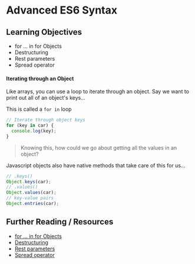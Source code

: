 # Advanced ES6 Syntax

## Learning Objectives

- for ... in for Objects
- Destructuring
- Rest parameters
- Spread operator

#### Iterating through an Object

Like arrays, you can use a loop to iterate through an object. Say we want to print out all of an object's keys...

This is called a `for in` loop

```js
// Iterate through object keys
for (key in car) {
  console.log(key);
}
```

> Knowing this, how could we go about getting all the values in an object?

Javascript objects also have native methods that take care of this for us...

```js
// .keys()
Object.keys(car);
// .values()
Object.values(car);
// key-value pairs
Object.entries(car);
```



## Further Reading / Resources

- [for ... in for Objects](https://developer.mozilla.org/en-US/docs/Web/JavaScript/Reference/Statements/for...in)
- [Destructuring](https://developer.mozilla.org/en-US/docs/Web/JavaScript/Reference/Operators/Destructuring_assignment)
- [Rest parameters](https://developer.mozilla.org/en-US/docs/Web/JavaScript/Reference/Functions/rest_parameters)
- [Spread operator](https://developer.mozilla.org/en-US/docs/Web/JavaScript/Reference/Operators/Spread_syntax)
